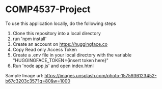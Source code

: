 # COMP4537-Project

To use this application locally, do the following steps

1. Clone this repository into a local directory
2. run 'npm install'
3. Create an account on https://huggingface.co
4. Copy Read only Access Token
5. Create a .env file in your local directory with the variable "HUGGINGFACE_TOKEN={insert token here}"
6. Run 'node app.js' and open index.html

Sample Image url: https://images.unsplash.com/photo-1575936123452-b67c3203c357?q=80&w=1000

